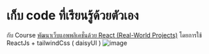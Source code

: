 # เก็บ code ที่เรียนรู้ด้วยตัวเอง
กับ Course [พัฒนาเว็บแอพพลิเคชั่นด้วย React (Real-World Projects)](https://www.udemy.com/course/react-real-world-projects/)
โดยการใช้ ReactJs + tailwindCss ( daisyUI ) 
![image](https://imgur.com/WQIwZtV)



